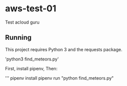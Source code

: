 # aws-test-01
Test acloud guru

## Running

This project requires Python 3 and the requests package.

 'python3 find_meteors.py'

First, install pipenv, Then:

'''
pipenv install
pipenv run "python find_meteors.py"
